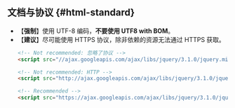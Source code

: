 ## 文档与协议 {#html-standard}

* 【**强制**】使用 UTF-8 编码，**不要使用 UTF8 with BOM**。
* 【**建议**】尽可能使用 HTTPS 协议，除非依赖的资源无法通过 HTTPS 获取。 
  ```html
  <!-- Not recommended: 忽略了协议 -->
  <script src="//ajax.googleapis.com/ajax/libs/jquery/3.1.0/jquery.min.js"></script>

  <!-- Not recommended: HTTP -->
  <script src="http://ajax.googleapis.com/ajax/libs/jquery/3.1.0/jquery.min.js"></script>
  
  <!-- Recommended -->
  <script src="https://ajax.googleapis.com/ajax/libs/jquery/3.1.0/jquery.min.js"></script>
  ```



